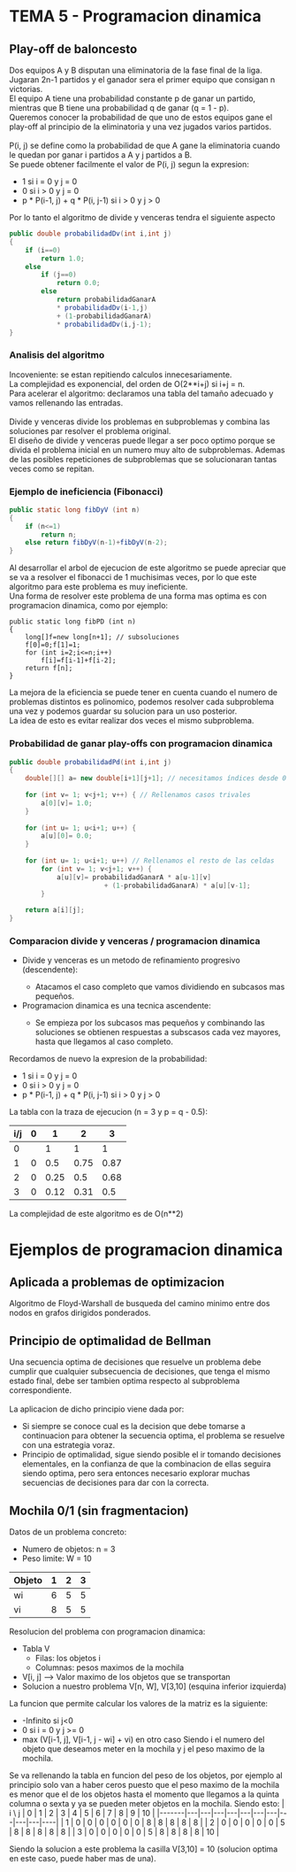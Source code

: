 # TEMA 5 - Programacion dinamica
## Play-off de baloncesto
<p>Dos equipos A y B disputan una eliminatoria de la fase final de la liga.<br>Jugaran 2n-1 partidos y el ganador sera el primer equipo que consigan n victorias.<br>El equipo A tiene una probabilidad constante p de ganar un partido, mientras que B tiene una probabilidad q de ganar (q = 1 - p).<br>Queremos conocer la probabilidad de que uno de estos equipos gane el play-off al principio de la eliminatoria y una vez jugados varios partidos.<br><br>P(i, j) se define como la probabilidad de que A gane la eliminatoria cuando le quedan por ganar i partidos a A y j partidos 
a B.<br>Se puede obtener facilmente el valor de P(i, j) segun la expresion:</p>
<ul>
<li>1 si i = 0 y j = 0</li>
<li>0 si i > 0 y j = 0</li>
<li>p * P(i-1, j) + q * P(i, j-1) si i > 0 y j > 0</li>
</ul>
<p> Por lo tanto el algoritmo de divide y venceras tendra el siguiente aspecto</p>

```java
public double probabilidadDv(int i,int j)
{
	if (i==0)
		return 1.0;
	else
		if (j==0)
			return 0.0;
		else
			return probabilidadGanarA
			* probabilidadDv(i-1,j)
			+ (1-probabilidadGanarA)
			* probabilidadDv(i,j-1);
}
```

### Analisis del algoritmo
<p>Incoveniente: se estan repitiendo calculos innecesariamente.<br>La complejidad es exponencial, del orden de O(2**i+j) si i+j = n.<br>Para acelerar el algoritmo: declaramos una tabla del tamaño adecuado y vamos rellenando las entradas.<br><br>Divide y venceras divide los problemas en subproblemas y combina las soluciones par resolver el problema original.<br>El diseño de divide y venceras puede llegar a ser poco optimo porque se divida el problema inicial en un numero muy alto de subproblemas. Ademas de las posibles repeticiones de subproblemas que se solucionaran tantas veces como se repitan.</p>

### Ejemplo de ineficiencia (Fibonacci)

```java
public static long fibDyV (int n)
{
	if (n<=1)
		return n;
	else return fibDyV(n-1)+fibDyV(n-2);
}
```
<p>Al desarrollar el arbol de ejecucion de este algoritmo se puede apreciar que se va a resolver el fibonacci de 1 muchisimas veces, por lo que este algoritmo para este problema es muy ineficiente.<br>Una forma de resolver este problema de una forma mas optima es con programacion dinamica, como por ejemplo:</p>

```
public static long fibPD (int n)
{
	long[]f=new long[n+1]; // subsoluciones
	f[0]=0;f[1]=1;
	for (int i=2;i<=n;i++)
		f[i]=f[i-1]+f[i-2];
	return f[n];
}
```
<p>La mejora de la eficiencia se puede tener en cuenta cuando el numero de problemas distintos es polinomico, podemos resolver cada subproblema una vez y podemos guardar su solucion para un uso posterior.<br>La idea de esto es evitar realizar dos veces el mismo subproblema.</p>

### Probabilidad de ganar play-offs con programacion dinamica

```java
public double probabilidadPd(int i,int j)
{
	double[][] a= new double[i+1][j+1]; // necesitamos índices desde 0 hasta i
	
	for (int v= 1; v<j+1; v++) { // Rellenamos casos trivales
		a[0][v]= 1.0;
	}
	
	for (int u= 1; u<i+1; u++) {
		a[u][0]= 0.0;
	}
	
	for (int u= 1; u<i+1; u++) // Rellenamos el resto de las celdas
		for (int v= 1; v<j+1; v++) {
			a[u][v]= probabilidadGanarA * a[u-1][v]
						+ (1-probabilidadGanarA) * a[u][v-1];
		}
	
	return a[i][j];
}
```

### Comparacion divide y venceras / programacion dinamica
<ul>
<li>Divide y venceras es un metodo de refinamiento progresivo (descendente):</li>
	<ul>
	<li>Atacamos el caso completo que vamos dividiendo en subcasos mas pequeños.</li>
	</ul>
<li>Programacion dinamica es una tecnica ascendente:</li>
<ul>
	<li>Se empieza por los subcasos mas pequeños y combinando las soluciones se obtienen respuestas a subscasos cada vez mayores, hasta que llegamos al caso completo.</li>
	</ul>
</ul>
<p>Recordamos de nuevo la expresion de la probabilidad:</p>
<ul>
<li>1 si i = 0 y j = 0</li>
<li>0 si i > 0 y j = 0</li>
<li>p * P(i-1, j) + q * P(i, j-1) si i > 0 y j > 0</li>
</ul>
<p>La tabla con la traza de ejecucion (n = 3 y p = q - 0.5):</p>

|i/j| 0 | 1 | 2 | 3 |
|---|---|---|---|---|
| 0 |   | 1 | 1 | 1 |
| 1 | 0 | 0.5| 0.75| 0.87|
| 2 | 0 | 0.25 | 0.5 | 0.68 |
| 3 | 0 | 0.12 | 0.31 | 0.5 |

<p> La complejidad de este algoritmo es de O(n**2)</p>

# Ejemplos de programacion dinamica
## Aplicada a problemas de optimizacion
<p>Algoritmo de Floyd-Warshall de busqueda del camino minimo entre dos nodos en grafos dirigidos ponderados.</p>

## Principio de optimalidad de Bellman
<p>Una secuencia optima de decisiones que resuelve un problema debe cumplir que cualquier subsecuencia de decisiones, que tenga el mismo estado final, debe ser tambien optima respecto al subproblema correspondiente.<br><br>La aplicacion de dicho principio viene dada por:</p>
<ul>
<li>Si siempre se conoce cual es la decision que debe tomarse a continuacion para obtener la secuencia optima, el problema se resuelve con una estrategia voraz.</li>
<li>Principio de optimalidad, sigue siendo posible el ir tomando decisiones elementales, en la confianza de que la combinacion de ellas seguira siendo optima, pero sera entonces necesario explorar muchas secuencias de decisiones para dar con la correcta.</li>
</ul>

## Mochila 0/1 (sin fragmentacion)
Datos de un problema concreto:
* Numero de objetos: n = 3
* Peso limite: W = 10

| Objeto | 1 | 2 | 3 | 
|-|-|-|-|
|wi|6|5|5|
|vi|8|5|5|

Resolucion del problema con programacion dinamica:
* Tabla V
	* Filas: los objetos i
	* Columnas: pesos maximos de la mochila
* V[i, j] --> Valor maximo de los objetos que se transportan
* Solucion a nuestro problema V[n, W], V[3,10] (esquina inferior izquierda)

La funcion que permite calcular los valores de la matriz es la siguiente:
* -Infinito si j<0
* 0 si i = 0 y j >= 0
* max (V[i-1, j], V[i-1, j - wi] + vi) en otro caso
Siendo i el numero del objeto que deseamos meter en la mochila y j el peso maximo de la mochila.

Se va rellenando la tabla en funcion del peso de los objetos, por ejemplo al principio solo van a haber ceros puesto que el peso maximo de la mochila es menor que el de los objetos hasta el momento que llegamos a la quinta columna o sexta y ya se pueden meter objetos en la mochila. Siendo esto:
| i \ j | 0 | 1 | 2 | 3 | 4 | 5 | 6 | 7 | 8 | 9 | 10 |
|-------|---|---|---|---|---|---|---|---|---|---|----|
| 1     | 0 | 0 | 0 | 0 | 0 | 0 | 8 | 8 | 8 | 8 | 8  |
| 2     | 0 | 0 | 0 | 0 | 0 | 5 | 8 | 8 | 8 | 8 | 8  |
| 3     | 0 | 0 | 0 | 0 | 0 | 5 | 8 | 8 | 8 | 8 | 10 |

Siendo la solucion a este problema la casilla V[3,10] = 10 (solucion optima en este caso, puede haber mas de una).

